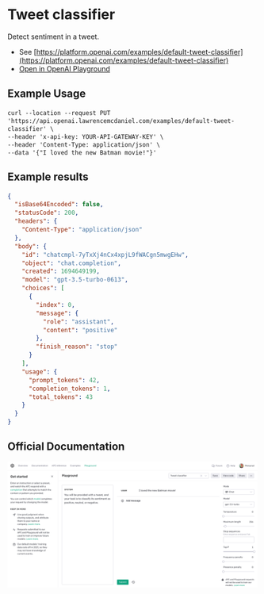 # Tweet classifier

Detect sentiment in a tweet.

- See [https://platform.openai.com/examples/default-tweet-classifier](https://platform.openai.com/examples/default-tweet-classifier)
- [Open in OpenAI Playground](https://platform.openai.com/playground/p/default-tweet-classifier)

## Example Usage

```console
curl --location --request PUT 'https://api.openai.lawrencemcdaniel.com/examples/default-tweet-classifier' \
--header 'x-api-key: YOUR-API-GATEWAY-KEY' \
--header 'Content-Type: application/json' \
--data '{"I loved the new Batman movie!"}'
```

## Example results

```json
{
  "isBase64Encoded": false,
  "statusCode": 200,
  "headers": {
    "Content-Type": "application/json"
  },
  "body": {
    "id": "chatcmpl-7yTxXj4nCx4xpjL9fWACgn5mwgEHw",
    "object": "chat.completion",
    "created": 1694649199,
    "model": "gpt-3.5-turbo-0613",
    "choices": [
      {
        "index": 0,
        "message": {
          "role": "assistant",
          "content": "positive"
        },
        "finish_reason": "stop"
      }
    ],
    "usage": {
      "prompt_tokens": 42,
      "completion_tokens": 1,
      "total_tokens": 43
    }
  }
}
```

## Official Documentation

![OpenAI Playground](https://raw.githubusercontent.com/FullStackWithLawrence/aws-openai/main/doc/examples/example-11-tweet-classifier.png "OpenAI Playground")
